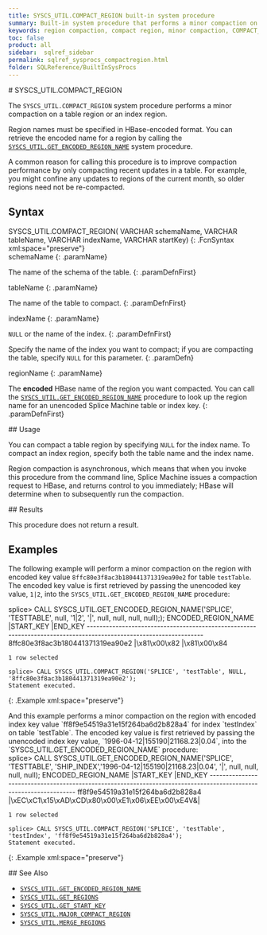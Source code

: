 ```yaml
---
title: SYSCS_UTIL.COMPACT_REGION built-in system procedure
summary: Built-in system procedure that performs a minor compaction on a table or index region.
keywords: region compaction, compact region, minor compaction, COMPACT_REGION
toc: false
product: all
sidebar:  sqlref_sidebar
permalink: sqlref_sysprocs_compactregion.html
folder: SQLReference/BuiltInSysProcs
---
```

<section>
<div class="TopicContent" data-swiftype-index="true" markdown="1">
# SYSCS_UTIL.COMPACT_REGION

The `SYSCS_UTIL.COMPACT_REGION` system procedure performs a minor
compaction on a table region or an index region.

Region names must be specified in HBase-encoded format. You can retrieve
the encoded name for a region by calling the
[`SYSCS_UTIL.GET_ENCODED_REGION_NAME`](sqlref_sysprocs_getencodedregion.html)
system procedure.

A common reason for calling this procedure is to improve compaction
performance by only compacting recent updates in a table. For example,
you might confine any updates to regions of the current month, so older
regions need not be re-compacted.

## Syntax

<div class="fcnWrapperWide" markdown="1">
    SYSCS_UTIL.COMPACT_REGION( VARCHAR schemaName,
                               VARCHAR tableName,
                               VARCHAR indexName,
                               VARCHAR startKey)
{: .FcnSyntax xml:space="preserve"}

</div>
<div class="paramList" markdown="1">
schemaName
{: .paramName}

The name of the schema of the table.
{: .paramDefnFirst}

tableName
{: .paramName}

The name of the table to compact.
{: .paramDefnFirst}

indexName
{: .paramName}

`NULL` or the name of the index.
{: .paramDefnFirst}

Specify the name of the index you want to compact; if you are compacting
the table, specify `NULL` for this parameter.
{: .paramDefn}

regionName
{: .paramName}

The **encoded** HBase name of the region you want compacted. You can
call the
[`SYSCS_UTIL.GET_ENCODED_REGION_NAME`](sqlref_sysprocs_getencodedregion.html)
procedure to look up the region name for an unencoded Splice Machine
table or index key.
{: .paramDefnFirst}

</div>
<div markdown="1">
## Usage

You can compact a table region by specifying `NULL` for the index name.
To compact an index region, specify both the table name and the index
name.

Region compaction is asynchronous, which means that when you invoke this
procedure from the command line, Splice Machine issues a compaction
request to HBase, and returns control to you immediately; HBase will
determine when to subsequently run the compaction.

</div>
## Results

This procedure does not return a result.

## Examples

The following example will perform a minor compaction on the region with
encoded key value `8ffc80e3f8ac3b180441371319ea90e2` for table
`testTable`. The encoded key value is first retrieved by passing the
unencoded key value, `1|2`, into the
`SYSCS_UTIL.GET_ENCODED_REGION_NAME` procedure:

<div class="preWrapperWide" markdown="1">
    splice> CALL SYSCS_UTIL.GET_ENCODED_REGION_NAME('SPLICE', 'TESTTABLE', null, '1|2', '|', null, null, null, null););
    ENCODED_REGION_NAME                     |START_KEY                                         |END_KEY
    ------------------------------------------------------------------------------------------------------------------
    8ffc80e3f8ac3b180441371319ea90e2        |\x81\x00\x82                                      |\x81\x00\x84
    
    1 row selected
    
    splice> CALL SYSCS_UTIL.COMPACT_REGION('SPLICE', 'testTable', NULL, '8ffc80e3f8ac3b180441371319ea90e2');
    Statement executed.
{: .Example xml:space="preserve"}

</div>
And this example performs a minor compaction on the region with encoded
index key value `ff8f9e54519a31e15f264ba6d2b828a4` for index `testIndex`
on table `testTable`. The encoded key value is first retrieved by
passing the unencoded index key value,
`1996-04-12|155190|21168.23|0.04`, into the
`SYSCS_UTIL.GET_ENCODED_REGION_NAME` procedure:

<div class="preWrapperWide" markdown="1">
    splice> CALL SYSCS_UTIL.GET_ENCODED_REGION_NAME('SPLICE', 'TESTTABLE', 'SHIP_INDEX','1996-04-12|155190|21168.23|0.04', '|', null, null, null, null);
    ENCODED_REGION_NAME                     |START_KEY                                         |END_KEY
    ------------------------------------------------------------------------------------------------------------------
    ff8f9e54519a31e15f264ba6d2b828a4        |\xEC\xC1\x15\xAD\xCD\x80\x00\xE1\x06\xEE\x00\xE4V&|
    
    1 row selected
    
    splice> CALL SYSCS_UTIL.COMPACT_REGION('SPLICE', 'testTable', 'testIndex', 'ff8f9e54519a31e15f264ba6d2b828a4');
    Statement executed.
{: .Example xml:space="preserve"}

</div>
## See Also

* [`SYSCS_UTIL.GET_ENCODED_REGION_NAME`](sqlref_sysprocs_getencodedregion.html)
* [`SYSCS_UTIL.GET_REGIONS`](sqlref_sysprocs_getregions.html)
* [`SYSCS_UTIL.GET_START_KEY`](sqlref_sysprocs_getstartkey.html)
* [`SYSCS_UTIL.MAJOR_COMPACT_REGION`](sqlref_sysprocs_majorcompactregion.html)
* [`SYSCS_UTIL.MERGE_REGIONS`](sqlref_sysprocs_mergeregions.html)

</div>
</section>

